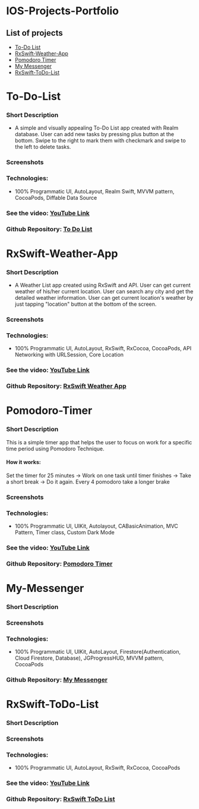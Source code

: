 # IOS-Projects-Portfolio

## List of projects
* [To-Do List](#To-Do-List)
* [RxSwift-Weather-App](#RxSwift-Weather-App)
* [Pomodoro Timer](#Pomodoro-Timer)
* [My Messenger](#My-Messenger)
* [RxSwift-ToDo-List](#RxSwift-ToDo-List)

# To-Do-List
### Short Description
* A simple and visually appealing To-Do List app created with Realm database. User can add new tasks by pressing plus button at the bottom. Swipe to the right to mark them with checkmark and swipe to the left to delete tasks.
### Screenshots
### Technologies: 
* 100% Programmatic UI, AutoLayout, Realm Swift, MVVM pattern, CocoaPods, Diffable Data Source
### See the video: [YouTube Link](https://youtu.be/9k8vox8HIdo)
### Github Repository: [To Do List](https://github.com/mukatayev1/ToDo-List-App)

# RxSwift-Weather-App
### Short Description
* A Weather List app created using RxSwift and API. User can get current weather of his/her current location. User can search any city and get the detailed weather information. User can get current location's weather by just tapping "location" button at the bottom of the screen.
### Screenshots
### Technologies:
* 100% Programmatic UI, AutoLayout, RxSwift, RxCocoa, CocoaPods, API Networking with URLSession, Core Location
### See the video: [YouTube Link](https://youtu.be/lFCWp15kG8A)
### Github Repository: [RxSwift Weather App](https://github.com/mukatayev1/RxSwift-Weather-App)

# Pomodoro-Timer
### Short Description
This is a simple timer app that helps the user to focus on work for a specific time period using Pomodoro Technique.
#### How it works:
Set the timer for 25 minutes -> Work on one task until timer finishes -> Take a short break -> Do it again. Every 4 pomodoro take a longer brake
### Screenshots
### Technologies:
* 100% Programmatic UI, UIKit, Autolayout, CABasicAnimation, MVC Pattern, Timer class, Custom Dark Mode
### See the video: [YouTube Link](https://youtu.be/InE5IUaO8iQ)
### Github Repository: [Pomodoro Timer](https://github.com/mukatayev1/Pomodoro-Timer)

# My-Messenger
### Short Description
### Screenshots
### Technologies:
* 100% Programmatic UI, UIKit, AutoLayout, Firestore(Authentication, Cloud Firestore, Database), JGProgressHUD, MVVM pattern, CocoaPods
### Github Repository: [My Messenger](https://github.com/mukatayev1/MyMessenger)

# RxSwift-ToDo-List
### Short Description
### Screenshots
### Technologies:
* 100% Programmatic UI, AutoLayout, RxSwift, RxCocoa, CocoaPods
### See the video: [YouTube Link](https://www.youtube.com/watch?v=xnE3Cx9326E)
### Github Repository: [RxSwift ToDo List](https://github.com/mukatayev1/RxSwift-ToDo-List)

